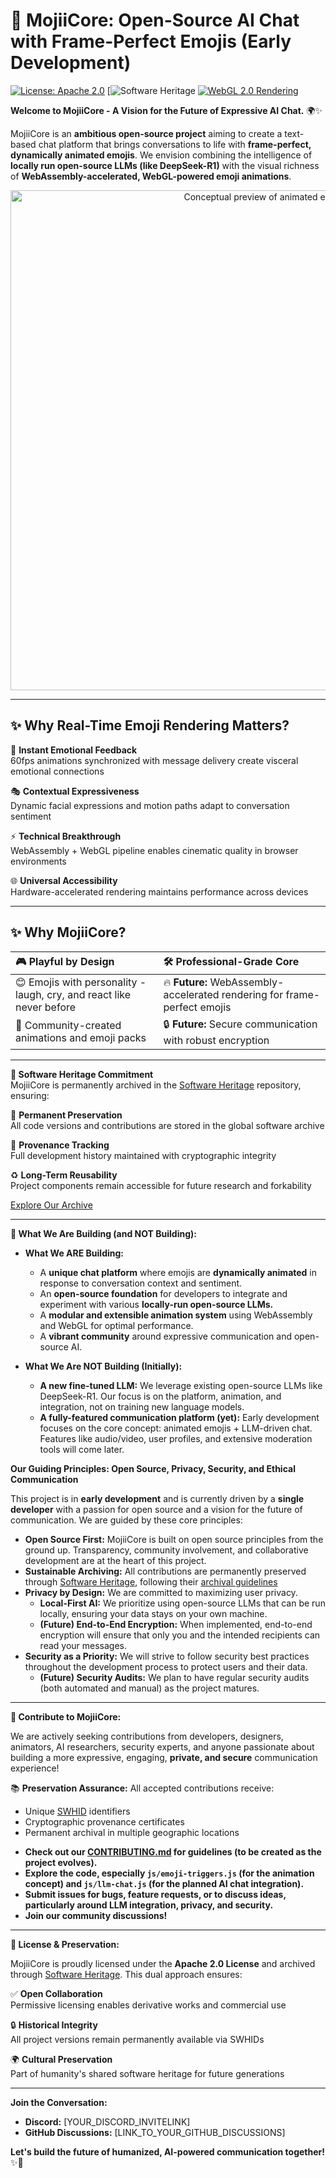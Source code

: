 # 🚀 MojiiCore: Open-Source AI Chat with Frame-Perfect Emojis (Early Development)

[![License: Apache 2.0](https://img.shields.io/badge/License-Apache%202.0-blue.svg)](LICENSE)
[![Software Heritage](https://archive.softwareheritage.org)
[![WebGL 2.0 Rendering](https://img.shields.io/badge/Rendering-60fps_WebGL-green)]()

**Welcome to MojiiCore - A Vision for the Future of Expressive AI Chat.** 🌍✨

MojiiCore is an **ambitious open-source project** aiming to create a text-based chat platform that brings conversations to life with **frame-perfect, dynamically animated emojis**. We envision combining the intelligence of **locally run open-source LLMs (like DeepSeek-R1)** with the visual richness of **WebAssembly-accelerated, WebGL-powered emoji animations**.

<div align="center">
  <img src="docs/demo-preview.gif" width="800" alt="Conceptual preview of animated emojis">
</div>

---

## ✨ Why Real-Time Emoji Rendering Matters?

💨 **Instant Emotional Feedback**  
60fps animations synchronized with message delivery create visceral emotional connections

🎭 **Contextual Expressiveness**  
Dynamic facial expressions and motion paths adapt to conversation sentiment

⚡ **Technical Breakthrough**  
WebAssembly + WebGL pipeline enables cinematic quality in browser environments

🌐 **Universal Accessibility**  
Hardware-accelerated rendering maintains performance across devices

---

## ✨ Why MojiiCore?

| 🎮 Playful by Design                                       | 🛠️ Professional-Grade Core                                    |
| :-------------------------------------------------------- | :---------------------------------------------------------- |
| 😊 Emojis with personality - laugh, cry, and react like never before | 🔥 **Future:** WebAssembly-accelerated rendering for frame-perfect emojis |
| 🎨 Community-created animations and emoji packs             | 🔒 **Future:** Secure communication with robust encryption  |

---

**📜 Software Heritage Commitment**  
MojiiCore is permanently archived in the [Software Heritage](https://www.softwareheritage.org/) repository, ensuring:

🔐 **Permanent Preservation**  
All code versions and contributions are stored in the global software archive

🌱 **Provenance Tracking**  
Full development history maintained with cryptographic integrity

♻️ **Long-Term Reusability**  
Project components remain accessible for future research and forkability

[Explore Our Archive](https://archive.softwareheritage.org/browse/origin/directory/?origin_url=https://github.com/yourorg/mojiicore)

---

**🎯 What We Are Building (and NOT Building):**

*   **What We ARE Building:**
    *   A **unique chat platform** where emojis are **dynamically animated** in response to conversation context and sentiment.
    *   An **open-source foundation** for developers to integrate and experiment with various **locally-run open-source LLMs.**
    *   A **modular and extensible animation system** using WebAssembly and WebGL for optimal performance.
    *   A **vibrant community** around expressive communication and open-source AI.

*   **What We Are NOT Building (Initially):**
    *   **A new fine-tuned LLM:** We leverage existing open-source LLMs like DeepSeek-R1. Our focus is on the platform, animation, and integration, not on training new language models.
    *   **A fully-featured communication platform (yet):**  Early development focuses on the core concept: animated emojis + LLM-driven chat. Features like audio/video, user profiles, and extensive moderation tools will come later.

**Our Guiding Principles: Open Source, Privacy, Security, and Ethical Communication**

This project is in **early development** and is currently driven by a **single developer** with a passion for open source and a vision for the future of communication. We are guided by these core principles:

*   **Open Source First:** MojiiCore is built on open source principles from the ground up. Transparency, community involvement, and collaborative development are at the heart of this project.
*   **Sustainable Archiving:** All contributions are permanently preserved through [Software Heritage](https://www.softwareheritage.org/), following their [archival guidelines](https://docs.softwareheritage.org/devel/swh-model/persistent-identifiers.html)
*   **Privacy by Design:** We are committed to maximizing user privacy.
    *   **Local-First AI:** We prioritize using open-source LLMs that can be run locally, ensuring your data stays on your own machine.
    *   **(Future) End-to-End Encryption:** When implemented, end-to-end encryption will ensure that only you and the intended recipients can read your messages.
*   **Security as a Priority:** We will strive to follow security best practices throughout the development process to protect users and their data.
    *   **(Future) Security Audits:** We plan to have regular security audits (both automated and manual) as the project matures.

---

**🤝 Contribute to MojiiCore:**

We are actively seeking contributions from developers, designers, animators, AI researchers, security experts, and anyone passionate about building a more expressive, engaging, **private, and secure** communication experience! 

📚 **Preservation Assurance:** All accepted contributions receive:
- Unique [SWHID](https://docs.softwareheritage.org/devel/swh-model/persistent-identifiers.html) identifiers
- Cryptographic provenance certificates
- Permanent archival in multiple geographic locations

*   **Check out our [CONTRIBUTING.md](CONTRIBUTING.md) for guidelines (to be created as the project evolves).**
*   **Explore the code, especially `js/emoji-triggers.js` (for the animation concept) and `js/llm-chat.js` (for the planned AI chat integration).**
*   **Submit issues for bugs, feature requests, or to discuss ideas, particularly around LLM integration, privacy, and security.**
*   **Join our community discussions!**

---

**📜 License & Preservation:**

MojiiCore is proudly licensed under the **Apache 2.0 License** and archived through [Software Heritage](https://www.softwareheritage.org/). This dual approach ensures:

✅ **Open Collaboration**  
Permissive licensing enables derivative works and commercial use

🔒 **Historical Integrity**  
All project versions remain permanently available via SWHIDs

🌍 **Cultural Preservation**  
Part of humanity's shared software heritage for future generations

---

**Join the Conversation:**

*   **Discord:** [YOUR_DISCORD_INVITELINK]
*   **GitHub Discussions:** [LINK_TO_YOUR_GITHUB_DISCUSSIONS]

**Let's build the future of humanized, AI-powered communication together!** ✨🚀
